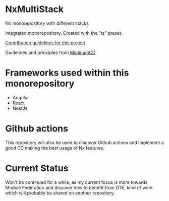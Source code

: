 # NxMultiStack

Nx monorepository with different stacks

Integrated monorepository. Created with the "ts" preset.

[Contribution guidelines for this project](./CONTRIBUTING.md)

Guidelines and principles from [MinimumCD](https://minimumcd.org/minimumcd/)

# Frameworks used within this monorepository

- Angular
- React
- NestJs

# Github actions

This repository will also be used to discover Github actions and implement a good CD making the best usage of Nx features.

# Current Status

Won't be continued for a while, as my current focus is more towards Module Federation and discover how to benefit from DTE, kind of work which will probably be shared on another repository.
